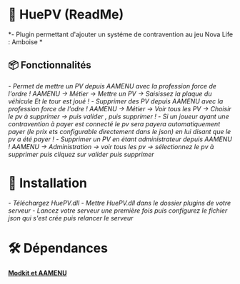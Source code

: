 # 💼  HuePV (ReadMe)
*- Plugin permettant d'ajouter un systéme de contravention au jeu Nova Life : Amboise *
## 📦 Fonctionnalités 
*- Permet de mettre un PV depuis AAMENU avec la profession force de l'ordre ! AAMENU -> Métier -> Mettre un PV -> Saisissez la plaque du véhicule Et le tour est joué !*
*- Supprimer des PV depuis AAMENU avec la profession force de l'odre ! AAMENU -> Métier -> Voir tous les PV -> Choisir le pv à supprimer -> puis valider , puis supprimer !*
*- Si un joueur ayant une contravention à payer est connecté le pv sera payera automatiquement payer (le prix ets configurable directement dans le json) en lui disant que le pv a été payer !*
*- Supprimer un PV en étant administrateur depuis AAMENU ! AAMENU -> Administration -> voir tous les pv -> sélectionnez le pv à supprimer puis cliquez sur valider puis supprimer*
# 👷 Installation 
*- Téléchargez HuePV.dll*
*- Mettre HuePV.dll dans le dossier plugins de votre serveur*
*- Lancez votre serveur une première fois puis configurez le fichier json qui s'est crée puis relancer le serveur*
# 🛠️ Dépendances 
**[Modkit et AAMENU](https://github.com/Aarnow/NovaLife_ModKit-Releases/releases/latest)**
